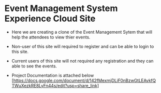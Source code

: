 # Event Management System Experience Cloud Site

- Here we are creating a clone of the Event Management Sytem that will help the attendees to view thier events.
- Non-user of this site will required to register and can be able to  login to this site.
- Current users of this site will not required any registration and they can able to see the events.

- Project Documentation is attached below
[https://docs.google.com/document/d/142fMexmjDLiF0nBzwGtLEAvkfQTWuXezkRE8LyFn44s/edit?usp=share_link]


